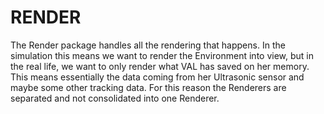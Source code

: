 # RENDER
The Render package handles all the rendering that happens. In the simulation this means we want to render the Environment into view, but in the real life, we want to only render what VAL has saved on her memory. This means essentially the data coming from her Ultrasonic sensor and maybe some other tracking data. For this reason the Renderers are separated and not consolidated into one Renderer.
